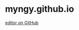 # myngy.github.io
[editor on GitHub](https://github.com/myngy/myngy.github.io/edit/master/README.md)    
